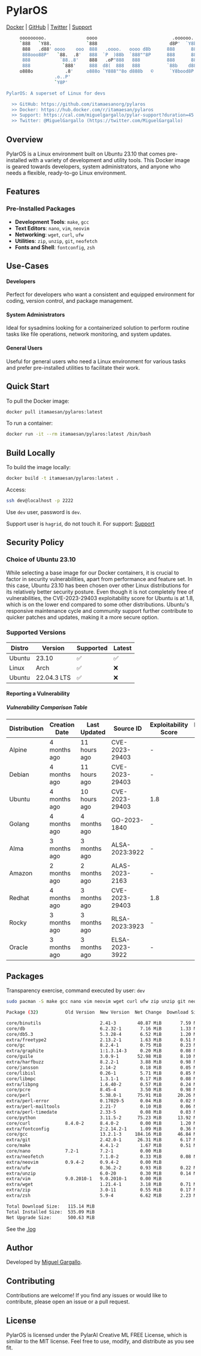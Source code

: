 # PylarOS

[Docker](https://hub.docker.com/repository/docker/itamaesan/pylaros/general) | [GitHub](https://github.com/itamaesanorg/pylaros) | [Twitter](https://twitter.com/MiguelGargallo) | [Support](https://cal.com/miguelgargallo/pylar-support?duration=45)

```bash
     ooooooooo.               oooo                            .oooooo.    .oooooo..o
     `888   `Y88.             `888                           d8P'  `Y8b  d8P'    `Y8
      888   .d88' oooo    ooo  888   .oooo.   oooo d8b      888      888 Y88bo.
      888ooo88P'   `88.  .8'   888  `P  )88b  `888""8P      888      888  `"Y8888o.
      888           `88..8'    888   .oP"888   888          888      888      `"Y88b
      888            `888'     888  d8(  888   888          `88b    d88' oo     .d8P
     o888o            .8'     o888o `Y888""8o d888b   ©      `Y8bood8P'  8""88888P'
                  .o..P'
                  `Y8P'

PylarOS: A superset of Linux for devs

  >> GitHub: https://github.com/itamaesanorg/pylaros
  >> Docker: https://hub.docker.com/r/itamaesan/pylaros
  >> Support: https://cal.com/miguelgargallo/pylar-support?duration=45
  >> Twitter: @MiguelGargallo (https://twitter.com/MiguelGargallo)
```

## Overview

PylarOS is a Linux environment built on Ubuntu 23.10 that comes pre-installed with a variety of development and utility tools. This Docker image is geared towards developers, system administrators, and anyone who needs a flexible, ready-to-go Linux environment.

## Features

### Pre-Installed Packages
- **Development Tools**: `make`, `gcc`
- **Text Editors**: `nano`, `vim`, `neovim`
- **Networking**: `wget`, `curl`, `ufw`
- **Utilities**: `zip`, `unzip`, `git`, `neofetch`
- **Fonts and Shell**: `fontconfig`, `zsh`

## Use-Cases

#### Developers
Perfect for developers who want a consistent and equipped environment for coding, version control, and package management.

#### System Administrators
Ideal for sysadmins looking for a containerized solution to perform routine tasks like file operations, network monitoring, and system updates.

#### General Users
Useful for general users who need a Linux environment for various tasks and prefer pre-installed utilities to facilitate their work.

## Quick Start

To pull the Docker image:

```bash
docker pull itamaesan/pylaros:latest
```

To run a container:

```bash
docker run -it --rm itamaesan/pylaros:latest /bin/bash
```

## Build Locally

To build the image locally:

```bash
docker build -t itamaesan/pylaros:latest .
```

Access:

```bash
ssh dev@localhost -p 2222
```

Use `dev` user, password is `dev`.

Support user is `hagrid`, do not touch it. For support: [Support](https://cal.com/miguelgargallo/pylar-support)

## Security Policy

### Choice of Ubuntu 23.10

While selecting a base image for our Docker containers, it is crucial to factor in security vulnerabilities, apart from performance and feature set. In this case, Ubuntu 23.10 has been chosen over other Linux distributions for its relatively better security posture. Even though it is not completely free of vulnerabilities, the CVE-2023-29403 exploitability score for Ubuntu is at 1.8, which is on the lower end compared to some other distributions. Ubuntu's responsive maintenance cycle and community support further contribute to quicker patches and updates, making it a more secure option.

### Supported Versions

| Distro | Version     | Supported          | Latest             |
| ------ | ----------- | ------------------ | ------------------ |
| Ubuntu | 23.10       | ✅ | ✅ |
| Linux  | Arch        | ✅ | ❌                |
| Ubuntu | 22.04.3 LTS | ✅ | ❌                |

#### Reporting a Vulnerability

##### Vulnerability Comparison Table

| Distribution | Creation Date | Last Updated | Source ID       | Exploitability Score | Exploits Found | CWE     | CVSS Score | Severity |
| ------------ | ------------- | ------------ | --------------- | -------------------- | -------------- | ------- | ---------- | -------- |
| Alpine       | 4 months ago  | 11 hours ago | CVE-2023-29403⁠ | -                    | -              | -       | N/A        | N/A      |
| Debian       | 4 months ago  | 11 hours ago | CVE-2023-29403⁠ | -                    | -              | -       | N/A        | N/A      |
| Ubuntu       | 4 months ago  | 10 hours ago | CVE-2023-29403⁠ | 1.8                  | -              | -       | 7.8        | Medium   |
| Golang       | 4 months ago  | 4 months ago | GO-2023-1840⁠   | -                    | -              | -       | N/A        | N/A      |
| Alma         | 3 months ago  | 3 months ago | ALSA-2023:3922⁠ | -                    | -              | -       | N/A        | Critical |
| Amazon       | 2 months ago  | 2 months ago | ALAS-2023-2163⁠ | -                    | -              | -       | N/A        | High     |
| Redhat       | 4 months ago  | 3 months ago | CVE-2023-29403⁠ | 1.8                  | -              | CWE-668 | 7.8        | High     |
| Rocky        | 3 months ago  | 3 months ago | RLSA-2023:3923⁠ | -                    | -              | -       | N/A        | Critical |
| Oracle       | 3 months ago  | 3 months ago | ELSA-2023-3922⁠ | -                    | -              | -       | N/A        | Critical |

## Packages

Transparency exercise, command executed by user: `dev`

```bash
sudo pacman -S make gcc nano vim neovim wget curl ufw zip unzip git neofetch fontconfig zsh
```

```bash
Package (32)          Old Version  New Version  Net Change  Download Size

core/binutils                      2.41-3        40.87 MiB       7.59 MiB
core/db                            6.2.32-1       7.16 MiB       1.33 MiB
core/db5.3                         5.3.28-4       6.52 MiB       1.20 MiB
extra/freetype2                    2.13.2-1       1.63 MiB       0.51 MiB
core/gc                            8.2.4-1        0.75 MiB       0.23 MiB
extra/graphite                     1:1.3.14-3     0.20 MiB       0.08 MiB
core/guile                         3.0.9-1       52.98 MiB       8.10 MiB
extra/harfbuzz                     8.2.2-1        3.88 MiB       0.98 MiB
core/jansson                       2.14-2         0.18 MiB       0.05 MiB
core/libisl                        0.26-1         5.71 MiB       0.85 MiB
core/libmpc                        1.3.1-1        0.17 MiB       0.08 MiB
extra/libpng                       1.6.40-2       0.57 MiB       0.24 MiB
core/pcre                          8.45-4         3.50 MiB       0.98 MiB
core/perl                          5.38.0-1      75.91 MiB      20.26 MiB
extra/perl-error                   0.17029-5      0.04 MiB       0.02 MiB
extra/perl-mailtools               2.21-7         0.10 MiB       0.06 MiB
extra/perl-timedate                2.33-5         0.08 MiB       0.03 MiB
core/python                        3.11.5-2      75.23 MiB      13.92 MiB
core/curl             8.4.0-2      8.4.0-2        0.00 MiB       1.20 MiB
extra/fontconfig                   2:2.14.2-1     1.09 MiB       0.36 MiB
core/gcc                           13.2.1-3     184.16 MiB      46.84 MiB
extra/git                          2.42.0-1      26.31 MiB       6.17 MiB
core/make                          4.4.1-2        1.67 MiB       0.51 MiB
core/nano             7.2-1        7.2-1          0.00 MiB
extra/neofetch                     7.1.0-2        0.33 MiB       0.08 MiB
extra/neovim          0.9.4-2      0.9.4-2        0.00 MiB
extra/ufw                          0.36.2-2       0.93 MiB       0.22 MiB
extra/unzip                        6.0-20         0.30 MiB       0.14 MiB
extra/vim             9.0.2010-1   9.0.2010-1     0.00 MiB
extra/wget                         1.21.4-1       3.18 MiB       0.71 MiB
extra/zip                          3.0-11         0.55 MiB       0.17 MiB
extra/zsh                          5.9-4          6.62 MiB       2.23 MiB

Total Download Size:   115.14 MiB
Total Installed Size:  535.09 MiB
Net Upgrade Size:      500.63 MiB
```

See the [.log](https://github.com/miguelgargallo/pylaros/blob/408bddc941a2f274702f3cc071b1f433212e3524/.log)

## Author

Developed by [Miguel Gargallo](https://github.com/itamaesan).

## Contributing

Contributions are welcome! If you find any issues or would like to contribute, please open an issue or a pull request.

## License

PylarOS is licensed under the PylarAI Creative ML FREE License, which is similar to the MIT license. Feel free to use, modify, and distribute as you see fit.
